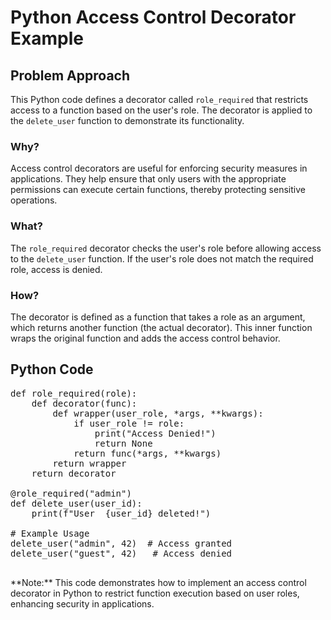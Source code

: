 # Python Access Control Decorator Example

<div class="content">

## Problem Approach

This Python code defines a decorator called `role_required` that restricts access to a function based on the user's role. The decorator is applied to the `delete_user` function to demonstrate its functionality.

### Why?

Access control decorators are useful for enforcing security measures in applications. They help ensure that only users with the appropriate permissions can execute certain functions, thereby protecting sensitive operations.

### What?

The `role_required` decorator checks the user's role before allowing access to the `delete_user` function. If the user's role does not match the required role, access is denied.

### How?

The decorator is defined as a function that takes a role as an argument, which returns another function (the actual decorator). This inner function wraps the original function and adds the access control behavior.

</div>

## Python Code

<pre>def role_required(role):
    def decorator(func):
        def wrapper(user_role, *args, **kwargs):
            if user_role != role:
                print("Access Denied!")
                return None
            return func(*args, **kwargs)
        return wrapper
    return decorator

@role_required("admin")
def delete_user(user_id):
    print(f"User  {user_id} deleted!")

# Example Usage
delete_user("admin", 42)  # Access granted
delete_user("guest", 42)   # Access denied
    </pre>

<div class="note">**Note:** This code demonstrates how to implement an access control decorator in Python to restrict function execution based on user roles, enhancing security in applications.</div>
